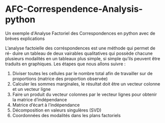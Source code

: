 # AFC-Correspendence-Analysis-python
Un exemple d'Analyse Factoriel des Correspondences en python avec de brèves explications 

L’analyse factoielle des corréspondences est une méthode qui permet de ré-
duire un tableau de deux vairables qualitatives qui possède chacune plusieurs
modalités en un tableaux plus simple, si simple qu’ils peuvent être traduits
en graphiques.
Les étapes que nous allons suivre :

1. Diviser toutes les cellules par le nombre total afin de travailler sur de
proportions (matrice des proportion observée)
2. Calculer les sommes marginales, le résultat doit être un vecteur colonne
et un vecteur ligne
3. Faire un produit du vecteur colonnes par le vecteur lignes pour obtenir
la matrice d’indépendance
4. Matrice d’écart à l’indépendance
5. Décomposition en valeurs singulères (SVD)
6. Coordonnées des modalités dans les plans factoriels

